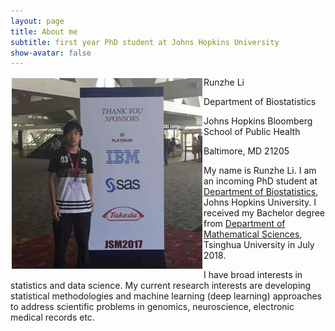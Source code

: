```yaml
---
layout: page
title: About me
subtitle: first year PhD student at Johns Hopkins University
show-avatar: false
---
```




<p> 
<img src="/img/JSM_Runzhe.jpg" align="left">

Runzhe Li
  
Department of Biostatistics

Johns Hopkins Bloomberg School of Public Health

Baltimore, MD 21205
</p>

My name is Runzhe Li. I am an incoming PhD student at [Department of Biostatistics](https://www.jhsph.edu/departments/biostatistics/), Johns Hopkins University. I received my Bachelor degree from [Department of Mathematical Sciences](http://math.tsinghua.edu.cn/), Tsinghua University in July 2018.

I have broad interests in statistics and data science. My current research interests are developing statistical methodologies and machine learning (deep learning) approaches to address scientific problems in genomics, neuroscience, electronic medical records etc. 

